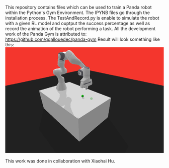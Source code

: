 This repository contains files which can be used to train a Panda robot within the Python's Gym Environment. The IPYNB files go through the installation process. The TestAndRecord.py
is enable to simulate the robot with a given RL model and ouptput the success percentage as well as record the animation of the robot performing a task. All the development work
of the Panda Gym is attributed to: https://github.com/qgallouedec/panda-gym
Result will look something like this: ![](https://github.com/apravenkat/Panda-Robot-Tasks-through-RL/blob/main/Panda%20Push.gif)

This work was done in collaboration with Xiaohai Hu.

